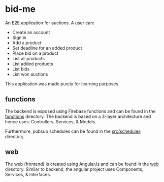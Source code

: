 # bid-me


An E2E application for auctions. A user can:
- Create an account
- Sign in
- Add a product
- Set deadline for an added product
- Place bid on a product
- List all products
- List added products
- List bids
- List won auctions
 
This application was made purely for learning purposes.

## functions
The backend is exposed using Firebase functions and can be found in the [functions](./functions) directory. The backend is based on a 3-layer architecture and hence uses: Controllers, Services, & Models. 

Furthermore, pubsub schedules can be found in the [src/schedules](./functions/src/schedules) directory. 


## web
The web (frontend) is created using AngularJs and can be found in the [web](./web) directory. Similar to backend, the angular project uses Components, Services, & Interfaces.
